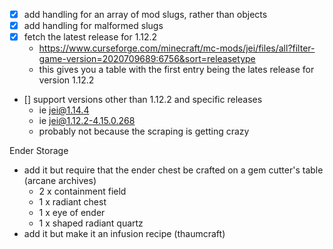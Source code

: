  - [x] add handling for an array of mod slugs, rather than objects
 - [x] add handling for malformed slugs
 - [x] fetch the latest release for 1.12.2
      - https://www.curseforge.com/minecraft/mc-mods/jei/files/all?filter-game-version=2020709689:6756&sort=releasetype
      - this gives you a table with the first entry being the lates release for version 1.12.2
 - [] support versions other than 1.12.2 and specific releases
      - ie jei@1.14.4
      - ie jei@1.12.2-4.15.0.268
      - probably not because the scraping is getting crazy


Ender Storage

 - add it but require that the ender chest be crafted on a gem cutter's table (arcane archives)
   - 2 x containment field
   - 1 x radiant chest
   - 1 x eye of ender
   - 1 x shaped radiant quartz
 - add it but make it an infusion recipe (thaumcraft)